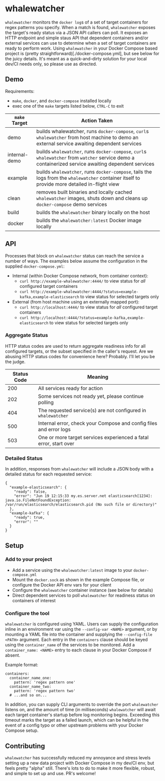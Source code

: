# whalewatcher

`whalewatcher` monitors the `docker log`s of a set of target containers for regex patterns you specify. When a match is found, `whalewatcher` exposes the target's ready status via a JSON API callers can poll. It exposes an HTTP endpoint and simple staus API that dependent containers and/or external services can use to determine when a set of target containers are ready to perform work. Using `whalewatcher` in your Docker Compose based project is (pretty straightforward)[./docker-compose.yml], but see below for the juicy details. It's meant as a quick-and-dirty solution for your local dev/CI needs only, so please use as directed.

## Demo
Requirements:
 - `make`, `docker`, and `docker-compose` installed locally
 - exec one of the `make` targets listed below, `CTRL-C` to exit

| `make` Target | Action Taken             |
| ------------- | ------------------------ |
| demo          | builds whalewatcher, runs `docker-compose`, `curl`s `whalewatcher` from host machine to demo an external service awaiting dependent services |
| internal-demo | builds `whalewatcher`, runs `docker-compose`, `curl`s `whalewatcher` from `watcher` service demo a containerized service awaiting dependent services |
| example       | builds `whalewatcher`, runs `docker-compose`, tails the logs from the `whalewatcher` container itself to provide more detailed in-flight view |
| clean         | removes built binaries and locally cached `whalewatcher` images, shuts down and cleans up `docker-compose` demo services |
| build         | builds the `whalewatcher` binary locally on the host |
| docker        | builds the `whalewatcher:latest` Docker image locally |

## API
Processes that block on `whalewatcher` status can reach the service a number of ways. The examples below assume the configuration in the supplied `docker-compose.yml`:
- Internal (within Docker Compose network, from container context):
  - `curl http://example-whalewatcher:4444/` to view status for _all_ configured target containers
  - `curl http://example-whalewatcher:4444/?status=example-kafka,example-elasticsearch` to view status for selected targets only
- External (from host machine using an externally mapped port):
  - `curl http://localhost:4444/` to view status for _all_ configured target containers
  - `curl http://localhost:4444/?status=example-kafka,example-elasticsearch` to view status for selected targets only

### Aggregate Status
HTTP status codes are used to return aggregate readiness info for all configured targets, or the subset specified in the caller's request. Are we abusing HTTP status codes for convenience here? Probably. I'll let you be the judge.

| Status Code  | Meaning           |
| ------------ | ----------------- |
| 200          | All services ready for action |
| 202          | Some services not ready yet, please continue polling |
| 404          | The requested service(s) are not configured in `whalewatcher`  |
| 500          | Internal error, check your Compose and config files and error logs |
| 503          | One or more target services experienced a fatal error, start over   |

### Detailed Status
In addition, responses from `whalewatcher` will include a JSON body with a detailed status for each requested service:

```
{
  "example-elasticsearch": {
    "ready": false,
    "error": "Jun 19 12:15:33 my.es.server.net elasticsearch[1234]: java.io.FileNotFoundException: /var/run/elasticsearch/elasticsearch.pid (No such file or directory)"
  },
  "example-kafka": {
    "ready": true,
    "error": ""
  }
}
```

## Setup

### Add to your project
- Add a service using the `whalewatcher:latest` image to your `docker-compose.yml`
- Mount the `docker.sock` as shown in the example Compose file, or configure the Docker API env vars for your client
- Configure the `whalewatcher` container instance (see below for details)
- Direct dependent services to poll `whalewatcher` for readiness status on containers of interest

### Configure the tool
`whalewatcher` is configured using YAML. Users can supply the configuration inline in an environment var using the `--config-var <NAME>` argument, or by mounting a YAML file into the container and supplying the `--config-file <PATH>` argument. Each entry in the `containers` clause should be keyed using the `container_name` of the services to be monitored. Add a `container_name: <NAME>` entry to each clause in your Docker Compose if absent.

Example format:
```
containers:
  container_name_one:
    pattern: 'regex pattern one'
  container_name_two:
    pattern: 'regex pattern two'
  # ...and so on...
```

In addition, you can supply CLI arguments to override the port `whalewatcher` listens on, and the amount of time (in milliseconds) `whalewatcher` will await each target container's startup before log monitoring begins. Exceeding this timeout marks the target as a failed launch, which can be helpful in the event of a config typo or other upstream problems with your Docker Compose setup.

## Contributing
`whalewatcher` has successfully reduced my annoyance and stress levels setting up a new data project with Docker Compose in my dev/CI env, but feels pretty "alpha" still. There's lots to do to make it more flexible, robust, and simple to set up and use. PR's welcome!

